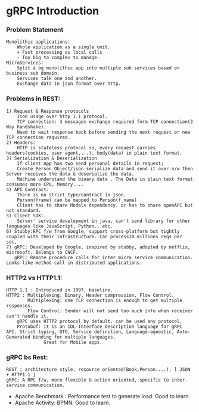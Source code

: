 # gRPC Introduction

### Problem Statement
    Monolithic applications:
		Whole application as a single unit.
		+ Fast processing as local calls
		- Too big to complex to manage.
	MicroServices:
		Split a bg monolithic app into multiple sub services based on business sub domain.
		Services talk one and another.
		Exchange data in json format over http.
### Problems in REST:
	1) Request & Response protocols
		Json usage over http 1.1 protocol.
		TCP connection: 3 messages exchange required form TCP connection(3 Way handshake).
		Need to wait response back before sending the next request or new TCP connection required.
	2) Headers:
		HTTP is stateless protocol so, every request carries headers(cookies, user agent,...), body(data) in plain text format.
	3) Serialization & Deserialization 
		If client App has two send personal details in request;
		Create Person Object/json serialize data and send it over n/w then Server receives the data & deserialize the data.
		Machine understand the binary data . The Data in plain text format consumes more CPU, Memory....
	4) API Contract:
		There is no strict type/contract in json.
		Person(frame) can be mapped to Person(f_name)
		Client has to share Models dependency. or has to share openAPI but not standard.
	5) Client SDK:
		Server' service development in java, can't send library for other languages like JavaScript, Python...etc.
	6) Stubby:RPC f/w from Google, support cross-platform but tightly coupled with their infrastructure. Can process10 millions reqs per sec,
	7) gRPC: Developed by Google, inspired by stubby, adopted by netflix, microsoft. Belongs to CNCF.
	   gRPC: Remote procedure calls for inter micro service communication. Looks like method call in distributed applications.
### HTTP2 vs HTTP1.1:
	HTTP 1.1 : Introduced in 1997, baseline.
	HTTP2 : Multiplexing, Binary, Header compression, Flow Control.
	        Multiplexing: one TCP connection is enough to get multiple responses.
			Flow Control: Sender will not send too much info when receiver can't handle it.
		gRPC uses HTTP2 protocol by default. can be used any protocol.
		Protobuf: it is an IDL-Interface Description language for gRPC API. Strict typing, DTO, Service definition, Language-agnostic, Auto-Generated binding for multiple languages.
				  Great for Mobile apps.
### gRPC bs Rest:
	REST : architecture style, resource oriented(Book,Person....), [ JSON + HTTP1.1 ]
	gRPC: A RPC f/w, more flexible & action oriented, specific to inter-service communication.

* Apache Benchmark : Performance test to generate load: Good to learn.
* Apache Activity: BPMN, Good to learn.

